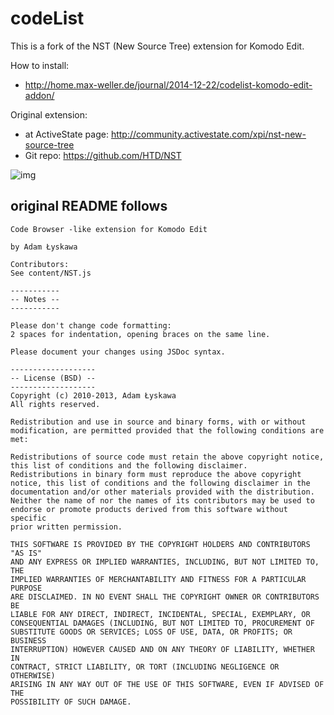 codeList
========

This is a fork of the NST (New Source Tree) extension for Komodo Edit.

How to install:
 * http://home.max-weller.de/journal/2014-12-22/codelist-komodo-edit-addon/

Original extension:
 * at ActiveState page: http://community.activestate.com/xpi/nst-new-source-tree
 * Git repo: https://github.com/HTD/NST

![img](http://home.max-weller.de/docs/page_assets/4105/drop-1419252841480-codeList.jpg)

original README follows
-----------------------

```
Code Browser -like extension for Komodo Edit

by Adam Łyskawa

Contributors:
See content/NST.js

-----------
-- Notes --
-----------

Please don't change code formatting:
2 spaces for indentation, opening braces on the same line.

Please document your changes using JSDoc syntax.

-------------------
-- License (BSD) --
-------------------
Copyright (c) 2010-2013, Adam Łyskawa
All rights reserved.

Redistribution and use in source and binary forms, with or without
modification, are permitted provided that the following conditions are met:

Redistributions of source code must retain the above copyright notice,
this list of conditions and the following disclaimer.
Redistributions in binary form must reproduce the above copyright
notice, this list of conditions and the following disclaimer in the
documentation and/or other materials provided with the distribution.
Neither the name of nor the names of its contributors may be used to
endorse or promote products derived from this software without specific
prior written permission.

THIS SOFTWARE IS PROVIDED BY THE COPYRIGHT HOLDERS AND CONTRIBUTORS "AS IS"
AND ANY EXPRESS OR IMPLIED WARRANTIES, INCLUDING, BUT NOT LIMITED TO, THE
IMPLIED WARRANTIES OF MERCHANTABILITY AND FITNESS FOR A PARTICULAR PURPOSE
ARE DISCLAIMED. IN NO EVENT SHALL THE COPYRIGHT OWNER OR CONTRIBUTORS BE
LIABLE FOR ANY DIRECT, INDIRECT, INCIDENTAL, SPECIAL, EXEMPLARY, OR
CONSEQUENTIAL DAMAGES (INCLUDING, BUT NOT LIMITED TO, PROCUREMENT OF
SUBSTITUTE GOODS OR SERVICES; LOSS OF USE, DATA, OR PROFITS; OR BUSINESS
INTERRUPTION) HOWEVER CAUSED AND ON ANY THEORY OF LIABILITY, WHETHER IN
CONTRACT, STRICT LIABILITY, OR TORT (INCLUDING NEGLIGENCE OR OTHERWISE)
ARISING IN ANY WAY OUT OF THE USE OF THIS SOFTWARE, EVEN IF ADVISED OF THE
POSSIBILITY OF SUCH DAMAGE.

```